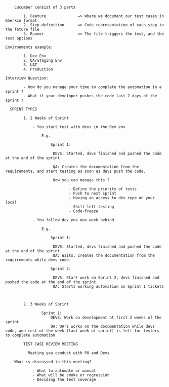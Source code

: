 


		
		Cucumber consist of 3 parts

			1. Feature				=> Where we document our test cases in Gherkin format
			2. Step-definition		=> Code representation of each step in the feture file
			3. Runner				=> The file triggers the test, and the test options

    Environments example:

			1. Dev Env
			2. QA/Staging Env
			3. UAT
			4. Production

    Interview Question:

			- How do you manage your time to complete the automation in a sprint ?
			- What if your developer pushes the code last 2 days of the sprint ?

      SPRINT TYPES

			1. 2 Weeks of Sprint

				- You start test with devs in the Dev env

					E.g.

						Sprint 1:

						 DEVS: Started, devs finished and pushed the code at the end of the sprint

						 QA: Creates the documentation from the requirements, and start testing as soon as devs push the code.

						 How you can manage this ?

								- Define the priority of tests
								- Push to next sprint
								- Having an access to dev repo on your local
								- Shift-left testing
								- Code-freeze

				- You follow dev env one week behind

					E.g.

						Sprint 1:

						 DEVS: Started, devs finished and pushed the code at the end of the sprint.
						 QA: Waits, creates the documentation from the requirements while devs code.

						Sprint 2:

						 DEVS: Start work on Sprint 2, devs finished and pushed the code at the end of the sprint
						 QA: Starts working automation on Sprint 1 tickets



			2. 3 Weeks of Sprint

					Sprint 1:
						DEVS: Work on development at first 2 weeks of the sprint
						QA: QA's works on the documentation while devs code, and rest of the week (last week of sprint) is left for testers to complete automation

			TEST CASE REVIEW MEETING

			  Meeting you conduct with PO and Devs

        What is discussed in this meeting?

				- What to automate or manual
				- What will be smoke or regression
				- Deciding the test coverage
